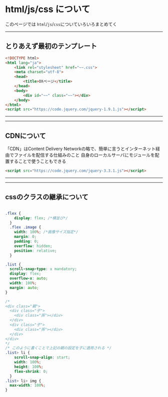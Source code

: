 # html/js/css について

このページでは `html`/`js`/`css`についていろいろまとめてく

---

## とりあえず最初のテンプレート

```html
<!DOCTYPE html>
<html lang="ja">
    <link rel="stylesheet" href="~~.css">
    <meta charset="utf-8">　
    <head>
        <title>OXページ</title>
    </head>
    <body>
        <div id="~~" class="~~"></div>
    </body>
</html>
<script src="https://code.jquery.com/jquery-1.9.1.js"></script>

```

---
---

## CDNについて

「CDN」はContent Delivery Networkの略で、簡単に言うとインターネット経由でファイルを配信する仕組みのこと
自身のローカルサーバにモジュールを配置することで使うこともできる

```html
<script src="https://code.jquery.com/jquery-3.3.1.js"></script>
```

---
---

## cssのクラスの継承について

```css

.flex {
    display: flex; /*横並び*/
  }
  .flex .image {
    width: 100%; /*画像サイズ指定*/
    margin: 0;
    padding: 0;
    overflow: hidden;
    position: relative;
  }

.list {
  scroll-snap-type: x mandatory;
  display: flex;
  overflow-x: auto;
  width: 100%;
  margin: auto;
}  

/*
<div class="親">
  <div class="子">
    <div class="孫"></div>
  </div>
  <div class="子">
    <div class="孫"></div>
  </div>
</div>
*/
/* このように書くことで上記の親の設定を子に適用される */
.list> li {
    scroll-snap-align: start;
    width: 100%;
    height: 100%;
    flex-shrink: 0;
  }
.list> li> img {
  max-width: 100%;
}
```
